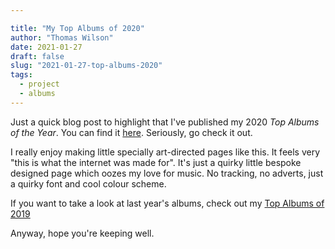 ```yaml
---

title: "My Top Albums of 2020"
author: "Thomas Wilson"
date: 2021-01-27
draft: false
slug: "2021-01-27-top-albums-2020"
tags:
  - project
  - albums
---
```


Just a quick blog post to highlight that I've published my 2020 _Top Albums of the Year_. You can find it [here](/albums-2020). Seriously, go check it out.

I really enjoy making little specially art-directed pages like this. It feels very "this is what the internet was made for". It's just a quirky little bespoke designed page which oozes my love for music. No tracking, no adverts, just a quirky font and cool colour scheme.

If you want to take a look at last year's albums, check out my [Top Albums of 2019](/albums-2019)

Anyway, hope you're keeping well.
